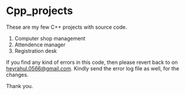 # Cpp_projects
These are my few C++ projects with source code.
1. Computer shop management
2. Attendence manager
3. Registration desk

If you find any kind of errors in this code, then please revert back to on heyrahul.0566@gmail.com.
Kindly send the error log file as well, for the changes. 

Thank you.
